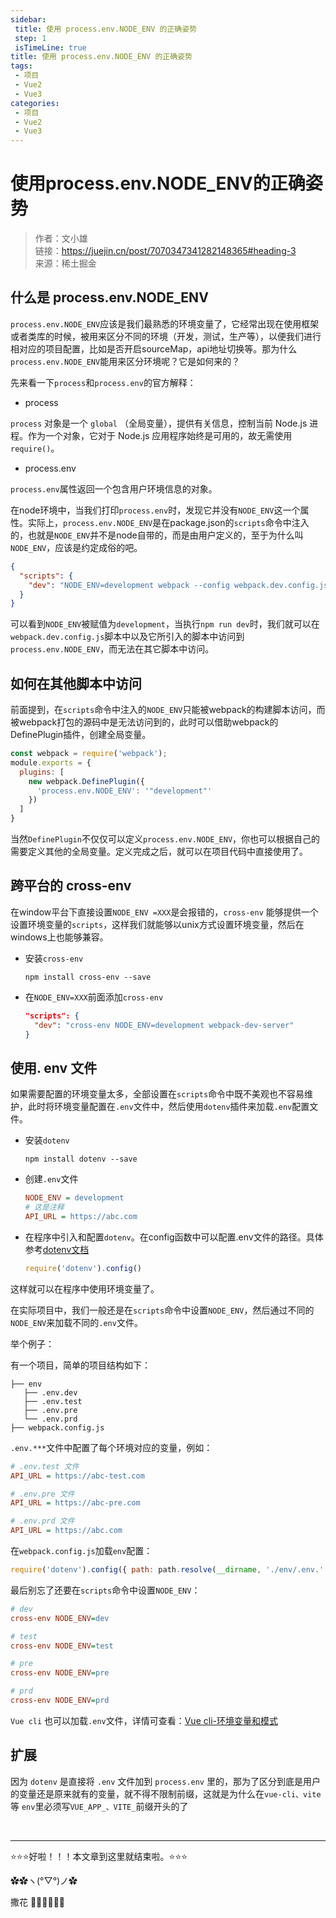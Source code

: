 ```yaml
---
sidebar: 
 title: 使用 process.env.NODE_ENV 的正确姿势
 step: 1
 isTimeLine: true
title: 使用 process.env.NODE_ENV 的正确姿势
tags:
 - 项目
 - Vue2
 - Vue3
categories:
 - 项目
 - Vue2
 - Vue3
---
```


# 使用process.env.NODE_ENV的正确姿势
> 作者：文小雄
><br/>链接：https://juejin.cn/post/7070347341282148365#heading-3
><br/>来源：稀土掘金

## 什么是 process.env.NODE_ENV

`process.env.NODE_ENV`应该是我们最熟悉的环境变量了，它经常出现在使用框架或者类库的时候，被用来区分不同的环境（开发，测试，生产等），以便我们进行相对应的项目配置，比如是否开启sourceMap，api地址切换等。那为什么`process.env.NODE_ENV`能用来区分环境呢？它是如何来的？

先来看一下`process`和`process.env`的官方解释：

- process

`process` 对象是一个 `global` （全局变量），提供有关信息，控制当前 Node.js 进程。作为一个对象，它对于 Node.js 应用程序始终是可用的，故无需使用 `require()`。

- process.env

`process.env`属性返回一个包含用户环境信息的对象。

在node环境中，当我们打印`process.env`时，发现它并没有`NODE_ENV`这一个属性。实际上，`process.env.NODE_ENV`是在package.json的`scripts`命令中注入的，也就是`NODE_ENV`并不是node自带的，而是由用户定义的，至于为什么叫`NODE_ENV`，应该是约定成俗的吧。

```json
{
  "scripts": {
    "dev": "NODE_ENV=development webpack --config webpack.dev.config.js"
  }
}

```

可以看到`NODE_ENV`被赋值为`development`，当执行`npm run dev`时，我们就可以在 `webpack.dev.config.js`脚本中以及它所引入的脚本中访问到`process.env.NODE_ENV`，而无法在其它脚本中访问。

## 如何在其他脚本中访问

前面提到，在`scripts`命令中注入的`NODE_ENV`只能被webpack的构建脚本访问，而被webpack打包的源码中是无法访问到的，此时可以借助webpack的DefinePlugin插件，创建全局变量。

```js
const webpack = require('webpack');
module.exports = {
  plugins: [
    new webpack.DefinePlugin({
      'process.env.NODE_ENV': '"development"'
    })
  ]
}
```

当然`DefinePlugin`不仅仅可以定义`process.env.NODE_ENV`，你也可以根据自己的需要定义其他的全局变量。定义完成之后，就可以在项目代码中直接使用了。

## 跨平台的 cross-env
在window平台下直接设置`NODE_ENV =XXX`是会报错的，`cross-env` 能够提供一个设置环境变量的`scripts`，这样我们就能够以unix方式设置环境变量，然后在windows上也能够兼容。

- 安装`cross-env`

  ```shell
  npm install cross-env --save
  ```

- 在`NODE_ENV=XXX`前面添加`cross-env`

  ```json
  "scripts": {
    "dev": "cross-env NODE_ENV=development webpack-dev-server"
  }
  ```

## 使用. env 文件

如果需要配置的环境变量太多，全部设置在`scripts`命令中既不美观也不容易维护，此时将环境变量配置在`.env`文件中，然后使用`dotenv`插件来加载`.env`配置文件。

- 安装`dotenv`

  ```shell
  npm install dotenv --save
  ```

- 创建`.env`文件

  ```ini
  NODE_ENV = development
  # 这是注释
  API_URL = https://abc.com
  ```

- 在程序中引入和配置`dotenv`。在config函数中可以配置.env文件的路径。具体参考[dotenv文档](https://link.juejin.cn/?target=https%3A%2F%2Fwww.npmjs.com%2Fpackage%2Fdotenv)

  ```js
  require('dotenv').config()
  ```

这样就可以在程序中使用环境变量了。

在实际项目中，我们一般还是在`scripts`命令中设置`NODE_ENV`，然后通过不同的`NODE_ENV`来加载不同的`.env`文件。

举个例子：

有一个项目，简单的项目结构如下：

```arduino
├── env
   ├── .env.dev
   ├── .env.test
   ├── .env.pre
   └── .env.prd
├── webpack.config.js
```

`.env.***`文件中配置了每个环境对应的变量，例如：

```ini
# .env.test 文件
API_URL = https://abc-test.com

# .env.pre 文件
API_URL = https://abc-pre.com

# .env.prd 文件
API_URL = https://abc.com
```

在`webpack.config.js`加载`env`配置：

```js
require('dotenv').config({ path: path.resolve(__dirname, './env/.env.' + process.env.NODE_ENV) })
```

最后别忘了还要在`scripts`命令中设置`NODE_ENV`：

```ini
# dev
cross-env NODE_ENV=dev

# test
cross-env NODE_ENV=test

# pre
cross-env NODE_ENV=pre

# prd
cross-env NODE_ENV=prd

```

`Vue cli` 也可以加载`.env`文件，详情可查看：[Vue cli-环境变量和模式](https://link.juejin.cn/?target=https%3A%2F%2Fcli.vuejs.org%2Fzh%2Fguide%2Fmode-and-env.html%23%E6%A8%A1%E5%BC%8F)

## 扩展

因为 `dotenv` 是直接将 `.env` 文件加到 `process.env` 里的，那为了区分到底是用户的变量还是原来就有的变量，就不得不限制前缀，这就是为什么在`vue-cli、vite`等 `env`里必须写`VUE_APP_、VITE_`前缀开头的了



<br/>

<hr />

⭐️⭐️⭐️好啦！！！本文章到这里就结束啦。⭐️⭐️⭐️

✿✿ヽ(°▽°)ノ✿

撒花 🌸🌸🌸🌸🌸🌸